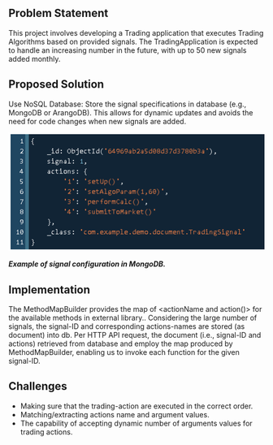 ## Problem Statement
This project involves developing a Trading application that executes Trading Algorithms based on provided signals. The TradingApplication is expected to handle an increasing number in the future, with up to 50 new signals added monthly.

## Proposed Solution
Use NoSQL Database: Store the signal specifications in database (e.g., MongoDB or ArangoDB). This allows for dynamic updates and avoids the need for code changes when new signals are added.

![img.png](img.png)

**_Example of signal configuration in MongoDB._**

## Implementation

The MethodMapBuilder provides the map of <actionName and action()> for the available methods in external library..
Considering the large number of signals, the signal-ID and corresponding actions-names are stored (as document) into db.
Per HTTP API request, the document (i.e., signal-ID and actions) retrieved from database and employ the map produced by
MethodMapBuilder, enabling us to invoke each function for the given signal-ID.

## Challenges
- Making sure that the trading-action are executed in the correct order.
- Matching/extracting actions name and argument values.
- The capability of accepting dynamic number of arguments values for trading actions.



